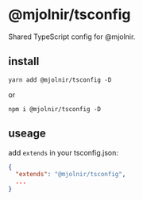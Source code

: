 # @mjolnir/tsconfig
Shared TypeScript config for @mjolnir.

## install
`yarn add @mjolnir/tsconfig -D`

or

`npm i @mjolnir/tsconfig -D`

## useage
add `extends` in your tsconfig.json:

```json
{
  "extends": "@mjolnir/tsconfig",
  ...
}
```

